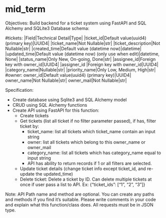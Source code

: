 # mid_term
Objectives: Build backend for a ticket system using FastAPI and SQL Alchemy and SQLite3
Database schema:

#tickets:
|Field|Technical Detail|Type|
|ticket_id|Default value(uuid4) (primary key)|UUID4|
|ticket_name|Not Nullable|str|
|ticket_description|Not Nullable|str|
|created_time|Default value (datetime now)|datetime|
|updated_time|Default value (datetime now) (only use when edit)|datetime, None|
|status_name|Only New, On-going, Done|str|
|assignee_id|Foreign key with owner_id|UUID4|
|assigner_id |Foreign key with owner_id|UUID4|
|category_name|Nullable|str|
|priority_name|Only Low, Medium, High|str|
#owner:
owner_id|Default value(uuid4) (primary key)|UUID4|
owner_name|Not Nullable|str|
owner_mail|Not Nullable|str|



Specification:
- Create database using Sqlite3 and SQL Alchemy model
- CRUD using SQL Alchemy functions
- Create API using FastAPI for this function:
	+ Create tickets
	+ Get tickets (list all ticket if no filter parameter passed), if has, filter ticket by:
		- ticket_name: list all tickets which ticket_name contain an input string
		- owner: list all tickets which belong to this owner_name or owner_mail
		- category_name: list all tickets which has category_name equal to input string
		- API has ability to return records if 1 or all filters are selected.
	+ Update ticket details (change ticket info except ticket_id, and re-update the updated_time)
	+ Delete ticket: Delete a ticket by ID. Can delete multiple tickets at once if user pass a list to API. Ex: {“ticket_ids”: [“1”, “2”, “3”]}

Note: API Path name and method are optional. You can create any paths and methods if you find it’s suitable. Please write comments in your code and explain what this function/class does. All requests must be in JSON type.
